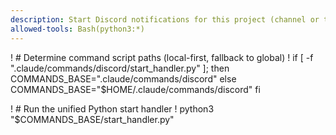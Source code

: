 ```yaml
---
description: Start Discord notifications for this project (channel or thread)
allowed-tools: Bash(python3:*)
---
```


! # Determine command script paths (local-first, fallback to global)
! if [ -f ".claude/commands/discord/start_handler.py" ]; then
   COMMANDS_BASE=".claude/commands/discord"
 else
   COMMANDS_BASE="$HOME/.claude/commands/discord"
 fi

! # Run the unified Python start handler
! python3 "$COMMANDS_BASE/start_handler.py"